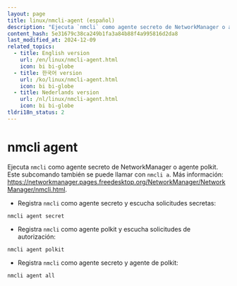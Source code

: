 ```yaml
---
layout: page
title: linux/nmcli-agent (español)
description: "Ejecuta `nmcli` como agente secreto de NetworkManager o agente polkit."
content_hash: 5e31679c38ca249b1fa3a84b88f4a995816d2da8
last_modified_at: 2024-12-09
related_topics:
  - title: English version
    url: /en/linux/nmcli-agent.html
    icon: bi bi-globe
  - title: 한국어 version
    url: /ko/linux/nmcli-agent.html
    icon: bi bi-globe
  - title: Nederlands version
    url: /nl/linux/nmcli-agent.html
    icon: bi bi-globe
tldri18n_status: 2
---
```

# nmcli agent

Ejecuta `nmcli` como agente secreto de NetworkManager o agente polkit.
Este subcomando también se puede llamar con `nmcli a`.
Más información: <https://networkmanager.pages.freedesktop.org/NetworkManager/NetworkManager/nmcli.html>.

- Registra `nmcli` como agente secreto y escucha solicitudes secretas:

`nmcli agent secret`

- Registra `nmcli` como agente polkit y escucha solicitudes de autorización:

`nmcli agent polkit`

- Registra `nmcli` como agente secreto y agente de polkit:

`nmcli agent all`
